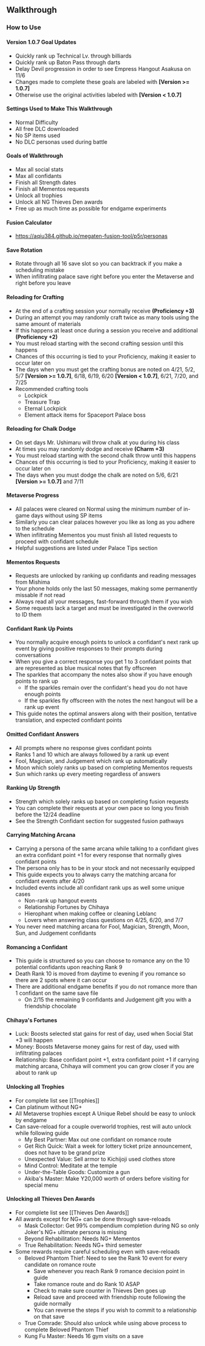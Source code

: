 ## Walkthrough
### How to Use
#### Version 1.0.7 Goal Updates
* Quickly rank up Technical Lv. through billiards
* Quickly rank up Baton Pass through darts
* Delay Devil progression in order to see Empress Hangout Asakusa on 11/6
* Changes made to complete these goals are labeled with **[Version >= 1.0.7]**
* Otherwise use the original activities labeled with **[Version < 1.0.7]**

#### Settings Used to Make This Walkthrough
* Normal Difficulty
* All free DLC downloaded
* No SP items used
* No DLC personas used during battle

#### Goals of Walkthrough
* Max all social stats
* Max all confidants
* Finish all Strength dates
* Finish all Mementos requests
* Unlock all trophies
* Unlock all NG Thieves Den awards
* Free up as much time as possible for endgame experiments

#### Fusion Calculator
* https://aqiu384.github.io/megaten-fusion-tool/p5r/personas

#### Save Rotation
* Rotate through all 16 save slot so you can backtrack if you make a scheduling mistake
* When infiltrating palace save right before you enter the Metaverse and right before you leave

#### Reloading for Crafting
* At the end of a crafting session your normally receive **(Proficiency +3)**
* During an attempt you may randomly craft twice as many tools using the same amount of materials
* If this happens at least once during a session you receive and additional **(Proficiency +2)**
* You must reload starting with the second crafting session until this happens
* Chances of this occurring is tied to your Proficiency, making it easier to occur later on
* The days when you must get the crafting bonus are noted on 4/21, 5/2, 5/7 **[Version >= 1.0.7]**, 6/18, 6/19, 6/20 **[Version < 1.0.7]**, 6/21, 7/20, and 7/25
* Recommended crafting tools
    * Lockpick
    * Treasure Trap
    * Eternal Lockpick
    * Element attack items for Spaceport Palace boss

#### Reloading for Chalk Dodge
* On set days Mr. Ushimaru will throw chalk at you during his class
* At times you may randomly dodge and receive **(Charm +3)**
* You must reload starting with the second chalk throw until this happens
* Chances of this occurring is tied to your Proficiency, making it easier to occur later on
* The days when you must dodge the chalk are noted on 5/6, 6/21 **[Version >= 1.0.7]** and 7/11

#### Metaverse Progress
* All palaces were cleared on Normal using the minimum number of in-game days without using SP items
* Similarly you can clear palaces however you like as long as you adhere to the schedule
* When infiltrating Mementos you must finish all listed requests to proceed with confidant schedule
* Helpful suggestions are listed under Palace Tips section

#### Mementos Requests
* Requests are unlocked by ranking up confidants and reading messages from Mishima
* Your phone holds only the last 50 messages, making some permanently missable if not read
* Always read all your messages, fast-forward through them if you wish
* Some requests lack a target and must be investigated in the overworld to ID them

#### Confidant Rank Up Points
* You normally acquire enough points to unlock a confidant's next rank up event by giving positive responses to their prompts during conversations
* When you give a correct response you get 1 to 3 confidant points that are represented as blue musical notes that fly offscreen
* The sparkles that accompany the notes also show if you have enough points to rank up
    * If the sparkles remain over the confidant's head you do not have enough points
    * If the sparkles fly offscreen with the notes the next hangout will be a rank up event
* This guide notes the optimal answers along with their position, tentative translation, and expected confidant points

#### Omitted Confidant Answers
* All prompts where no response gives confidant points
* Ranks 1 and 10 which are always followed by a rank up event
* Fool, Magician, and Judgement which rank up automatically
* Moon which solely ranks up based on completing Mementos requests
* Sun which ranks up every meeting regardless of answers

#### Ranking Up Strength
* Strength which solely ranks up based on completing fusion requests
* You can complete their requests at your own pace so long you finish before the 12/24 deadline
* See the Strength Confidant section for suggested fusion pathways

#### Carrying Matching Arcana
* Carrying a persona of the same arcana while talking to a confidant gives an extra confidant point +1 for every response that normally gives confidant points
* The persona only has to be in your stock and not necessarily equipped
* This guide expects you to always carry the matching arcana for confidant events after 4/20
* Included events include all confidant rank ups as well some unique cases
    * Non-rank up hangout events
    * Relationship Fortunes by Chihaya
    * Hierophant when making coffee or cleaning Leblanc
    * Lovers when answering class questions on 4/25, 6/20, and 7/7
* You never need matching arcana for Fool, Magician, Strength, Moon, Sun, and Judgement confidants

#### Romancing a Confidant
* This guide is structured so you can choose to romance any on the 10 potential confidants upon reaching Rank 9
* Death Rank 10 is moved from daytime to evening if you romance so there are 2 spots where it can occur
* There are additional endgame benefits if you do not romance more than 1 confidant on the same save file
    * On 2/15 the remaining 9 confidants and Judgement gift you with a friendship chocolate

#### Chihaya's Fortunes
* Luck: Boosts selected stat gains for rest of day, used when Social Stat +3 will happen
* Money: Boosts Metaverse money gains for rest of day, used with infiltrating palaces
* Relationship: Base confidant point +1, extra confidant point +1 if carrying matching arcana, Chihaya will comment you can grow closer if you are about to rank up

#### Unlocking all Trophies
* For complete list see [[Trophies]]
* Can platinum without NG+
* All Metaverse trophies except A Unique Rebel should be easy to unlock by endgame
* Can save-reload for a couple overworld trophies, rest will auto unlock while following guide
    * My Best Partner: Max out one confidant on romance route
    * Get Rich Quick: Wait a week for lottery ticket prize announcement, does not have to be grand prize
    * Unexpected Value: Sell armor to Kichijoji used clothes store
    * Mind Control: Meditate at the temple
    * Under-the-Table Goods: Customize a gun
    * Akiba's Master: Make Y20,000 worth of orders before visiting for special menu

#### Unlocking all Thieves Den Awards
* For complete list see [[Thieves Den Awards]]
* All awards except for NG+ can be done through save-reloads
    * Mask Collector: Get 99% compendium completion during NG so only Joker's NG+ ultimate persona is missing
    * Beyond Rehabilitation: Needs NG+ Mementos
    * True Rehabilitation: Needs NG+ third semester
* Some rewards require careful scheduling even with save-reloads
    * Beloved Phantom Thief: Need to see the Rank 10 event for every candidate on romance route
        * Save whenever you reach Rank 9 romance decision point in guide
        * Take romance route and do Rank 10 ASAP
        * Check to make sure counter in Thieves Den goes up
        * Reload save and proceed with friendship route following the guide normally
        * You can reverse the steps if you wish to commit to a relationship on that save
    * True Comrade: Should also unlock while using above process to complete Beloved Phantom Thief
    * Kung Fu Master: Needs 16 gym visits on a save
